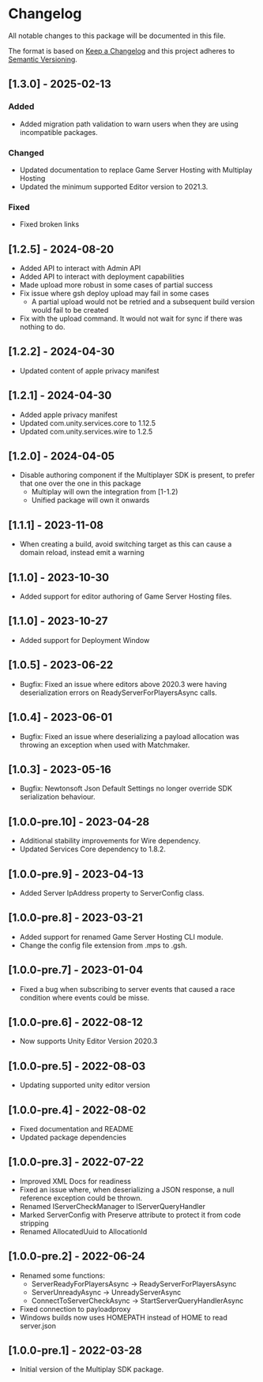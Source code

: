 # Changelog

All notable changes to this package will be documented in this file.

The format is based on [Keep a Changelog](http://keepachangelog.com/en/1.0.0/)
and this project adheres to [Semantic Versioning](http://semver.org/spec/v2.0.0.html).

## [1.3.0] - 2025-02-13

### Added
- Added migration path validation to warn users when they are using incompatible packages.

### Changed
- Updated documentation to replace Game Server Hosting with Multiplay Hosting
- Updated the minimum supported Editor version to 2021.3.

### Fixed
- Fixed broken links

## [1.2.5] - 2024-08-20
* Added API to interact with Admin API
* Added API to interact with deployment capabilities
* Made upload more robust in some cases of partial success
* Fix issue where gsh deploy upload may fail in some cases
  * A partial upload would not be retried and a subsequent build version would fail to be created
* Fix with the upload command. It would not wait for sync if there was nothing to do.

## [1.2.2] - 2024-04-30
* Updated content of apple privacy manifest

## [1.2.1] - 2024-04-30
* Added apple privacy manifest
* Updated com.unity.services.core to 1.12.5
* Updated com.unity.services.wire to 1.2.5

## [1.2.0] - 2024-04-05
* Disable authoring component if the Multiplayer SDK is present, to prefer that one over the one in this package
  * Multiplay will own the integration from [1-1.2)
  * Unified package will own it onwards

## [1.1.1] - 2023-11-08
* When creating a build, avoid switching target as this can cause a domain reload, instead emit a warning

## [1.1.0] - 2023-10-30
* Added support for editor authoring of Game Server Hosting files.

## [1.1.0] - 2023-10-27
* Added support for Deployment Window

## [1.0.5] - 2023-06-22
* Bugfix: Fixed an issue where editors above 2020.3 were having deserialization errors on ReadyServerForPlayersAsync calls.

## [1.0.4] - 2023-06-01
* Bugfix: Fixed an issue where deserializing a payload allocation was throwing an exception when used with Matchmaker.

## [1.0.3] - 2023-05-16
* Bugfix: Newtonsoft Json Default Settings no longer override SDK serialization behaviour.

## [1.0.0-pre.10] - 2023-04-28
* Additional stability improvements for Wire dependency.
* Updated Services Core dependency to 1.8.2.

## [1.0.0-pre.9] - 2023-04-13
* Added Server IpAddress property to ServerConfig class.

## [1.0.0-pre.8] - 2023-03-21
* Added support for renamed Game Server Hosting CLI module.
* Change the config file extension from .mps to .gsh.

## [1.0.0-pre.7] - 2023-01-04
* Fixed a bug when subscribing to server events that caused a race condition where events could be misse.

## [1.0.0-pre.6] - 2022-08-12
* Now supports Unity Editor Version 2020.3

## [1.0.0-pre.5] - 2022-08-03
* Updating supported unity editor version

## [1.0.0-pre.4] - 2022-08-02
* Fixed documentation and README
* Updated package dependencies

## [1.0.0-pre.3] - 2022-07-22
* Improved XML Docs for readiness
* Fixed an issue where, when deserializing a JSON response, a null reference exception could be thrown.
* Renamed IServerCheckManager to IServerQueryHandler
* Marked ServerConfig with Preserve attribute to protect it from code stripping
* Renamed AllocatedUuid to AllocationId

## [1.0.0-pre.2] - 2022-06-24
* Renamed some functions:
  * ServerReadyForPlayersAsync -> ReadyServerForPlayersAsync
  * ServerUnreadyAsync -> UnreadyServerAsync
  * ConnectToServerCheckAsync -> StartServerQueryHandlerAsync
* Fixed connection to payloadproxy
* Windows builds now uses HOMEPATH instead of HOME to read server.json

## [1.0.0-pre.1] - 2022-03-28

* Initial version of the Multiplay SDK package.
